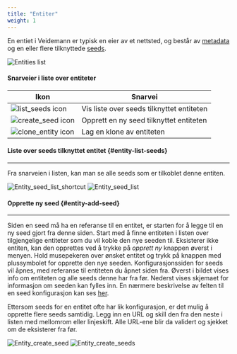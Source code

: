 ```yaml
---
title: "Entiter"
weight: 1
---
```


En entiet i Veidemann er typisk en eier av et nettsted, og består av [metadata](../#veidemann-meta) og en eller flere 
tilknyttede [seeds](../seed).

![Entities list](/veidemann/docs/img/entity/veidemann_dashboard_entity_list.png)

#### Snarveier i liste over entiteter  

Ikon                                                                                      | Snarvei 
------------------------------------------------------------------------------------------|--------------------------------------------
![list_seeds icon](/veidemann/docs/img/icons/veidemann_dashboard_icon_list_seeds.png)     | Vis liste over seeds tilknyttet entiteten
![create_seed icon](/veidemann/docs/img/icons/veidemann_dashboard_icon_add_seed.png)      | Opprett en ny seed tilknyttet entiteten
![clone_entity icon](/veidemann/docs/img/icons/veidemann_dashboard_icon_clone_config.png) | Lag en klone av entiteten


#### Liste over seeds tilknyttet entitet {#entity-list-seeds}
----------------------------------------
Fra snarveien i listen, kan man se alle seeds som er tilkoblet denne entiten.

![Entity_seed_list_shortcut](/veidemann/docs/img/entity/veidemann_dashboard_entity_list_seeds_shortcut.png)
![Entity_seed_list](/veidemann/docs/img/entity/veidemann_dashboard_entity_list_seeds.png)


#### Opprette ny seed {#entity-add-seed}
---------------------
Siden en seed må ha en referanse til en entitet, er starten for å legge til en ny seed gjort fra denne siden.
Start med å finne entiteten i listen over tilgjengelige entiteter som du vil koble den nye seeden til.
Eksisterer ikke entiten, kan den opprettes ved å trykke på *opprett ny* knappen øverst i menyen.
Hold musepekeren over ønsket entitet og trykk på knappen med plussymbolet for opprette den nye seeden. 
Konfigurasjonssiden for seeds vil åpnes, med referanse til entiteten du åpnet siden fra. 
Øverst i bildet vises info om entiteten og alle seeds denne har fra før. Nederst vises skjemaet for informasjon 
om seeden kan fylles inn. En nærmere beskrivelse av felten til en seed konfigurasjon kan ses [her](../seed).  

Ettersom seeds for en entitet ofte har lik konfigurasjon, er det mulig å opprette flere seeds samtidig. 
Legg inn en URL og skill den fra den neste i listen med mellomrom eller linjeskift. Alle URL-ene blir da validert og
sjekket om de eksisterer fra før.

![Entity_create_seed](/veidemann/docs/img/entity/veidemann_dashboard_entity_add_seed.png)
![Entity_create_seeds](/veidemann/docs/img/entity/veidemann_dashboard_entity_create_seeds.png)

